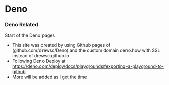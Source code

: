 # Deno
### Deno Related
Start of the Deno pages
* This site was created by using Github pages of (github.com/drewsc/Deno) and the custom domain deno.how with SSL instead of drewsc.github.io
* Following Deno Deploy at https://deno.com/deploy/docs/playgrounds#exporting-a-playground-to-github
* More will be added as I get the time
